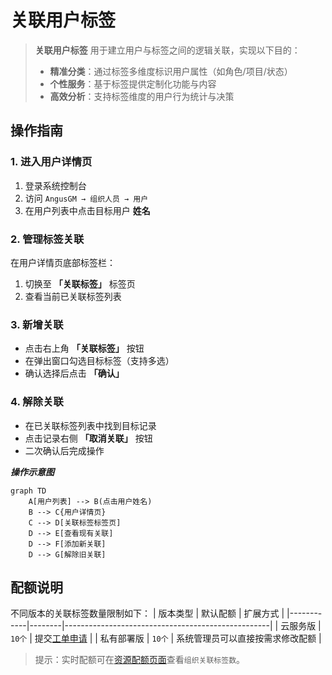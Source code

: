 # 关联用户标签

> **关联用户标签** 用于建立用户与标签之间的逻辑关联，实现以下目的：
> - **精准分类**：通过标签多维度标识用户属性（如角色/项目/状态）
> - **个性服务**：基于标签提供定制化功能与内容
> - **高效分析**：支持标签维度的用户行为统计与决策

## 操作指南

### 1. 进入用户详情页
1. 登录系统控制台
2. 访问 `AngusGM → 组织人员 → 用户`
3. 在用户列表中点击目标用户 **姓名**

### 2. 管理标签关联
在用户详情页底部标签栏：
1. 切换至 **「关联标签」** 标签页
2. 查看当前已关联标签列表

### 3. 新增关联
- 点击右上角 **「关联标签」** 按钮
- 在弹出窗口勾选目标标签（支持多选）
- 确认选择后点击 **「确认」**

### 4. 解除关联
- 在已关联标签列表中找到目标记录
- 点击记录右侧 **「取消关联」** 按钮
- 二次确认后完成操作

***操作示意图***
```mermaid  
graph TD  
    A[用户列表] --> B(点击用户姓名)  
    B --> C{用户详情页}  
    C --> D[关联标签标签页]  
    D --> E[查看现有关联]  
    D --> F[添加新关联]  
    D --> G[解除旧关联]  
```  

## 配额说明

不同版本的关联标签数量限制如下：
| 版本类型   | 默认配额   | 扩展方式                                              |
|------------|--------|---------------------------------------------------|
| 云服务版   | `10个` | 提交[工单申请](https://wo.xcan.cloud/workorders/create) |
| 私有部署版 | `10个` | 系统管理员可以直接按需求修改配额                                 |

> 提示：实时配额可在[资源配额页面](../../introduction/quotas.md)查看`组织关联标签数`。
